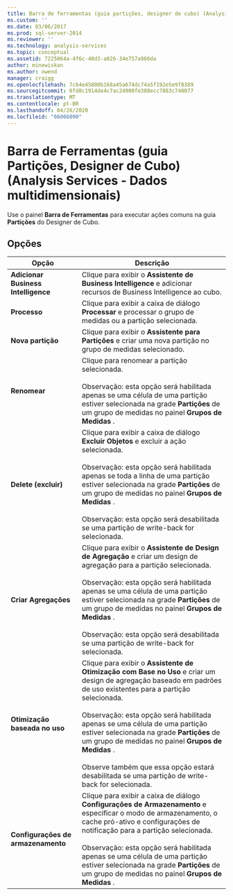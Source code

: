 ```yaml
---
title: Barra de ferramentas (guia partições, designer de cubo) (Analysis Services-dados multidimensionais) | Microsoft Docs
ms.custom: ''
ms.date: 03/06/2017
ms.prod: sql-server-2014
ms.reviewer: ''
ms.technology: analysis-services
ms.topic: conceptual
ms.assetid: 7225064a-4f6c-40d3-a026-34e757a966da
author: minewiskan
ms.author: owend
manager: craigg
ms.openlocfilehash: 7c64e45800b168a45a674dc74a5f192e5e9f8389
ms.sourcegitcommit: 6fd8c1914de4c7ac24900fe388ecc7883c740077
ms.translationtype: MT
ms.contentlocale: pt-BR
ms.lasthandoff: 04/26/2020
ms.locfileid: "66066090"
---
```

# <a name="toolbar-partitions-tab-cube-designer-analysis-services---multidimensional-data"></a>Barra de Ferramentas (guia Partições, Designer de Cubo) (Analysis Services - Dados multidimensionais)
  Use o painel **Barra de Ferramentas** para executar ações comuns na guia **Partições** do Designer de Cubo.  
  
## <a name="options"></a>Opções  
  
|Opção|Descrição|  
|------------|-----------------|  
|**Adicionar Business Intelligence**|Clique para exibir o **Assistente de Business Intelligence** e adicionar recursos de Business Intelligence ao cubo.|  
|**Processo**|Clique para exibir a caixa de diálogo **Processar** e processar o grupo de medidas ou a partição selecionada.|  
|**Nova partição**|Clique para exibir o **Assistente para Partições** e criar uma nova partição no grupo de medidas selecionado.|  
|**Renomear**|Clique para renomear a partição selecionada.<br /><br /> Observação: esta opção será habilitada apenas se uma célula de uma partição estiver selecionada na grade **Partições** de um grupo de medidas no painel **Grupos de Medidas** .|  
|**Delete (excluir)**|Clique para exibir a caixa de diálogo **Excluir Objetos** e excluir a ação selecionada.<br /><br /> Observação: esta opção será habilitada apenas se toda a linha de uma partição estiver selecionada na grade **Partições** de um grupo de medidas no painel **Grupos de Medidas** .<br /><br /> Observação: esta opção será desabilitada se uma partição de write-back for selecionada.|  
|**Criar Agregações**|Clique para exibir o **Assistente de Design de Agregação** e criar um design de agregação para a partição selecionada.<br /><br /> Observação: esta opção será habilitada apenas se uma célula de uma partição estiver selecionada na grade **Partições** de um grupo de medidas no painel **Grupos de Medidas** .<br /><br /> Observação: esta opção será desabilitada se uma partição de write-back for selecionada.|  
|**Otimização baseada no uso**|Clique para exibir o **Assistente de Otimização com Base no Uso** e criar um design de agregação baseado em padrões de uso existentes para a partição selecionada.<br /><br /> Observação: esta opção será habilitada apenas se uma célula de uma partição estiver selecionada na grade **Partições** de um grupo de medidas no painel **Grupos de Medidas** .<br /><br /> Observe também que essa opção estará desabilitada se uma partição de write-back for selecionada.|  
|**Configurações de armazenamento**|Clique para exibir a caixa de diálogo **Configurações de Armazenamento** e especificar o modo de armazenamento, o cache pró-ativo e configurações de notificação para a partição selecionada.<br /><br /> Observação: esta opção será habilitada apenas se uma célula de uma partição estiver selecionada na grade **Partições** de um grupo de medidas no painel **Grupos de Medidas** .|  
  
  
